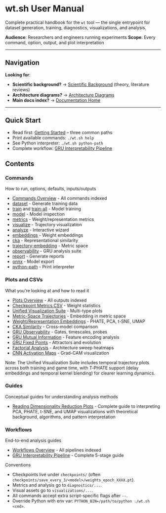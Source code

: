 # wt.sh User Manual

Complete practical handbook for the `wt` tool — the single entrypoint for dataset generation, training, diagnostics, visualizations, and analysis.

**Audience**: Researchers and engineers running experiments
**Scope**: Every command, option, output, and plot interpretation

---

## Navigation

**Looking for**:
- **Scientific background?** → [Scientific Background](../scientific/) (theory, literature reviews)
- **Architecture diagrams?** → [Architecture Diagrams](../reference/architecture_diagrams.md)
- **Main docs index?** → [Documentation Home](../)

---

## Quick Start
- Read first: [Getting Started](getting_started.md) – three common paths
- Print available commands: `./wt.sh help`
- See Python interpreter: `./wt.sh python-path`
- Complete workflow: [GRU Interpretability Pipeline](workflows/gru_interpretability.md)

## Contents

### Commands
How to run, options, defaults, inputs/outputs
- [Commands Overview](manual/commands/) - All commands indexed
- [dataset](commands/dataset.md) - Generate training data
- [train](commands/train.md) and [train-all](commands/train-all.md) - Model training
- [model](commands/model.md) - Model inspection
- [metrics](commands/metrics.md) - Weight/representation metrics
- [visualize](commands/visualize.md) - Trajectory visualization
- [analyze](commands/analyze.md) - Interactive wizard
- [embeddings](commands/embeddings.md) - Weight embeddings
- [cka](commands/cka.md) - Representational similarity
- [trajectory-embedding](commands/trajectory-embedding.md) - Metric space
- [observability](commands/observability.md) - GRU analysis suite
- [report](commands/report.md) - Generate reports
- [onnx](commands/onnx.md) - Model export
- [python-path](commands/python-path.md) - Print interpreter

### Plots and CSVs
What you're looking at and how to read it
- [Plots Overview](manual/plots/) - All outputs indexed
- [Checkpoint Metrics CSV](plots/checkpoint_metrics_csv.md) - Weight statistics
- [Unified Visualization Suite](plots/visualize_unified.md) - Multi-type plots
- [Metric-Space Trajectories](plots/trajectory_metric_space.md) - Embedding in metric space
- [Weight/Representation Embeddings](plots/embeddings_weights.md) - PHATE, PCA, t-SNE, UMAP
- [CKA Similarity](plots/cka.md) - Cross-model comparison
- [GRU Observability](plots/gru_observability.md) - Gates, timescales, probes
- [GRU Mutual Information](plots/gru_mutual_info.md) - Feature encoding analysis
- [GRU Fixed Points](plots/fixed_points.md) - Attractors and evolution
- [Factorial Analysis](plots/factorial_heatmaps.md) - Architecture sweep heatmaps
- [CNN Activation Maps](plots/activations.md) - Grad-CAM visualization

Note: The Unified Visualization Suite includes temporal trajectory plots across both training and game time, with T‑PHATE support (delay embeddings and temporal kernel blending) for clearer learning dynamics.

### Guides
Conceptual guides for understanding analysis methods
- [Reading Dimensionality Reduction Plots](guides/reading_dimensionality_reduction.md) - Complete guide to interpreting PCA, PHATE, t-SNE, and UMAP visualizations with theoretical background, algorithms, and pattern interpretation

### Workflows
End-to-end analysis guides
- [Workflows Overview](manual/workflows/) - All pipelines indexed
- [GRU Interpretability Pipeline](workflows/gru_interpretability.md) - Complete 5-stage guide

Conventions
- Checkpoints live under `checkpoints/` (often `checkpoints/save_every_3/<model>/weights_epoch_XXXX.pt`).
- Metrics and analysis go to `diagnostics/...`.
- Visual assets go to `visualizations/...`.
- All commands accept extra script-specific flags after `--`.
- Override Python with env var: `PYTHON_BIN=/path/to/python ./wt.sh <cmd>`.
